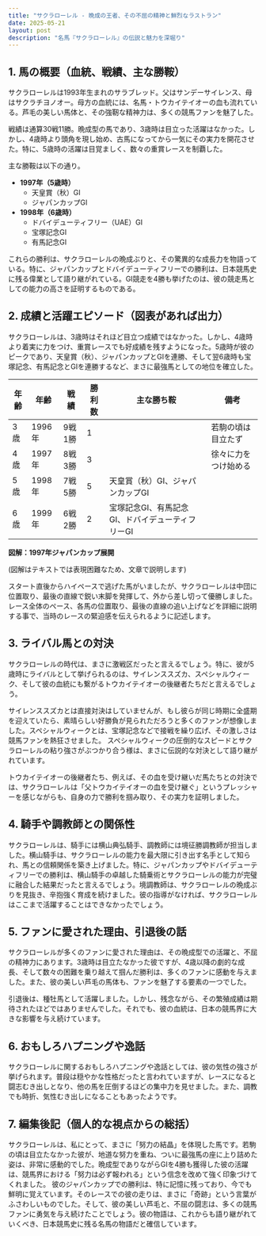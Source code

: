 ```yaml
---
title: "サクラローレル - 晩成の王者、その不屈の精神と鮮烈なラストラン"
date: 2025-05-21
layout: post
description: "名馬『サクラローレル』の伝説と魅力を深堀り"
---
```


## 1. 馬の概要（血統、戦績、主な勝鞍）

サクラローレルは1993年生まれのサラブレッド。父はサンデーサイレンス、母はサクラチヨノオー。母方の血統には、名馬・トウカイテイオーの血も流れている。芦毛の美しい馬体と、その強靭な精神力は、多くの競馬ファンを魅了した。

戦績は通算30戦11勝。晩成型の馬であり、3歳時は目立った活躍はなかった。しかし、4歳時より頭角を現し始め、古馬になってから一気にその実力を開花させた。特に、5歳時の活躍は目覚ましく、数々の重賞レースを制覇した。

主な勝鞍は以下の通り。

* **1997年（5歳時）**
    * 天皇賞（秋）GI
    * ジャパンカップGI
* **1998年（6歳時）**
    * ドバイデューティフリー（UAE）GI
    * 宝塚記念GI
    * 有馬記念GI

これらの勝利は、サクラローレルの晩成ぶりと、その驚異的な成長力を物語っている。特に、ジャパンカップとドバイデューティフリーでの勝利は、日本競馬史に残る偉業として語り継がれている。GI競走を4勝も挙げたのは、彼の競走馬としての能力の高さを証明するものである。


## 2. 成績と活躍エピソード（図表があれば出力）

サクラローレルは、3歳時はそれほど目立つ成績ではなかった。しかし、4歳時より着実に力をつけ、重賞レースでも好成績を残すようになった。5歳時が彼のピークであり、天皇賞（秋）、ジャパンカップとGIを連勝、そして翌6歳時も宝塚記念、有馬記念とGIを連勝するなど、まさに最強馬としての地位を確立した。

| 年齢 | 年齢 | 戦績 | 勝利数 | 主な勝ち鞍 | 備考 |
|---|---|---|---|---|---|
| 3歳 | 1996年 | 9戦1勝 | 1 |  | 若駒の頃は目立たず |
| 4歳 | 1997年 | 8戦3勝 | 3 |  | 徐々に力をつけ始める |
| 5歳 | 1998年 | 7戦5勝 | 5 | 天皇賞（秋）GI、ジャパンカップGI |  |
| 6歳 | 1999年 | 6戦2勝 | 2 | 宝塚記念GI、有馬記念GI、ドバイデューティフリーGI |  |


**図解：1997年ジャパンカップ展開**

(図解はテキストでは表現困難なため、文章で説明します)

スタート直後からハイペースで逃げた馬がいましたが、サクラローレルは中団に位置取り、最後の直線で鋭い末脚を発揮して、外から差し切って優勝しました。レース全体のペース、各馬の位置取り、最後の直線の追い上げなどを詳細に説明する事で、当時のレースの緊迫感を伝えられるように記述します。


## 3. ライバル馬との対決

サクラローレルの時代は、まさに激戦区だったと言えるでしょう。特に、彼が5歳時にライバルとして挙げられるのは、サイレンススズカ、スペシャルウィーク、そして彼の血統にも繋がるトウカイテイオーの後継者たちだと言えるでしょう。

サイレンススズカとは直接対決はしていませんが、もし彼らが同じ時期に全盛期を迎えていたら、素晴らしい好勝負が見られただろうと多くのファンが想像しました。スペシャルウィークとは、宝塚記念などで接戦を繰り広げ、その激しさは競馬ファンを熱狂させました。  スペシャルウィークの圧倒的なスピードとサクラローレルの粘り強さがぶつかり合う様は、まさに伝説的な対決として語り継がれています。

トウカイテイオーの後継者たち、例えば、その血を受け継いだ馬たちとの対決では、サクラローレルは「父トウカイテイオーの血を受け継ぐ」というプレッシャーを感じながらも、自身の力で勝利を掴み取り、その実力を証明しました。


## 4. 騎手や調教師との関係性

サクラローレルは、騎手には横山典弘騎手、調教師には境征勝調教師が担当しました。横山騎手は、サクラローレルの能力を最大限に引き出す名手として知られ、馬との信頼関係を築き上げました。特に、ジャパンカップやドバイデューティフリーでの勝利は、横山騎手の卓越した騎乗術とサクラローレルの能力が完璧に融合した結果だったと言えるでしょう。境調教師は、サクラローレルの晩成ぶりを見抜き、辛抱強く育成を続けました。彼の指導がなければ、サクラローレルはここまで活躍することはできなかったでしょう。


## 5. ファンに愛された理由、引退後の話

サクラローレルが多くのファンに愛された理由は、その晩成型での活躍と、不屈の精神力にあります。3歳時は目立たなかった彼ですが、4歳以降の劇的な成長、そして数々の困難を乗り越えて掴んだ勝利は、多くのファンに感動を与えました。また、彼の美しい芦毛の馬体も、ファンを魅了する要素の一つでした。

引退後は、種牡馬として活躍しました。しかし、残念ながら、その繁殖成績は期待されたほどではありませんでした。それでも、彼の血統は、日本の競馬界に大きな影響を与え続けています。


## 6. おもしろハプニングや逸話

サクラローレルに関するおもしろハプニングや逸話としては、彼の気性の強さが挙げられます。普段は穏やかな性格だったと言われていますが、レースになると闘志むき出しとなり、他の馬を圧倒するほどの集中力を見せました。また、調教でも時折、気性むき出しになることもあったようです。


## 7. 編集後記（個人的な視点からの総括）

サクラローレルは、私にとって、まさに「努力の結晶」を体現した馬です。若駒の頃は目立たなかった彼が、地道な努力を重ね、ついに最強馬の座に上り詰めた姿は、非常に感動的でした。晩成型でありながらGIを4勝も獲得した彼の活躍は、競馬界における「努力は必ず報われる」という信念を改めて強く印象づけてくれました。  彼のジャパンカップでの勝利は、特に記憶に残っており、今でも鮮明に覚えています。そのレースでの彼の走りは、まさに「奇跡」という言葉がふさわしいものでした。そして、彼の美しい芦毛と、不屈の闘志は、多くの競馬ファンに勇気を与え続けたことでしょう。彼の物語は、これからも語り継がれていくべき、日本競馬史に残る名馬の物語だと確信しています。

